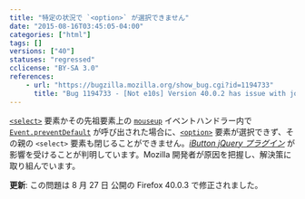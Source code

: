 ```yaml
---
title: "特定の状況で `<option>` が選択できません"
date: "2015-08-16T03:45:05-04:00"
categories: ["html"]
tags: []
versions: ["40"]
statuses: "regressed"
cclicense: "BY-SA 3.0"
references:
    - url: "https://bugzilla.mozilla.org/show_bug.cgi?id=1194733"
      title: "Bug 1194733 - [Not e10s] Version 40.0.2 has issue with jquery ibutton plugin"
---
```

[`<select>`](https://developer.mozilla.org/docs/Web/HTML/Element/select) 要素かその先祖要素上の [`mouseup`](https://developer.mozilla.org/docs/Web/Reference/Events/mouseup) イベントハンドラー内で [`Event.preventDefault`](https://developer.mozilla.org/docs/Web/API/Event/preventDefault) が呼び出された場合に、[`<option>`](https://developer.mozilla.org/docs/Web/HTML/Element/option) 要素が選択できず、その親の `<select>` 要素も閉じることができません。[*iButton jQuery プラグイン*](https://www.givainc.com/labs/ibutton_jquery_plugin.cfm) が影響を受けることが判明しています。Mozilla 開発者が原因を把握し、解決策に取り組んでいます。

**更新**: この問題は <time datetime="2015-08-27">8 月 27 日</time> 公開の Firefox 40.0.3 で修正されました。
